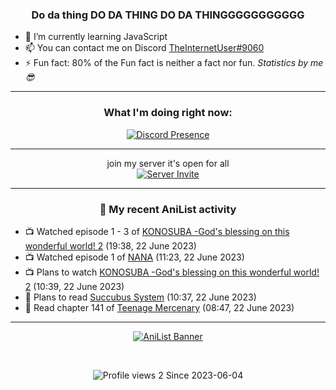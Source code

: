 <div align="center">

### Do da thing DO DA THING DO DA THINGGGGGGGGGGG
</div>

- 🌱 I’m currently learning JavaScript
- 📫 You can contact me on Discord [TheInternetUser#9060](https://discord.com/users/534117072796385300)
- ⚡ Fun fact: 80% of the Fun fact is neither a fact nor fun. _Statistics by me 😎_
<hr>

<div align="center">

### What I'm doing right now:
[![Discord Presence](https://lanyard.cnrad.dev/api/534117072796385300)](https://discord.com/users/534117072796385300)
<hr>

join my server it's open for all <br>
[![Server Invite](https://invidget.switchblade.xyz/bfYgVHxrSs)](https://discord.gg/bfYgVHxrSs)

<hr>
  
### 🌸 My recent AniList activity

</div>

<!-- ANILIST_ACTIVITY:start -->

-   📺 Watched episode 1 - 3 of [KONOSUBA -God's blessing on this wonderful world! 2](https://anilist.co/anime/21699) (19:38, 22 June 2023)
-   📺 Watched episode 1 of [NANA](https://anilist.co/anime/877) (11:23, 22 June 2023)
-   📺 Plans to watch [KONOSUBA -God's blessing on this wonderful world! 2](https://anilist.co/anime/21699) (10:39, 22 June 2023)
-   📖 Plans to read [Succubus System](https://anilist.co/manga/162866) (10:37, 22 June 2023)
-   📖 Read chapter 141 of [Teenage Mercenary](https://anilist.co/manga/126297) (08:47, 22 June 2023)

<!-- ANILIST_ACTIVITY:end -->
<hr>

<div align="center">

[![AniList Banner](https://img.anili.st/User/929966)](https://anilist.co/user/TheInternetUser)

<!-- ![Profile views](https://gpvc.arturio.dev/TheInternetUse7) Since 2023-01-09 -->
<br>

![Profile views 2](https://eng8ov7sekpf7ov.m.pipedream.net) Since 2023-06-04

</div>
